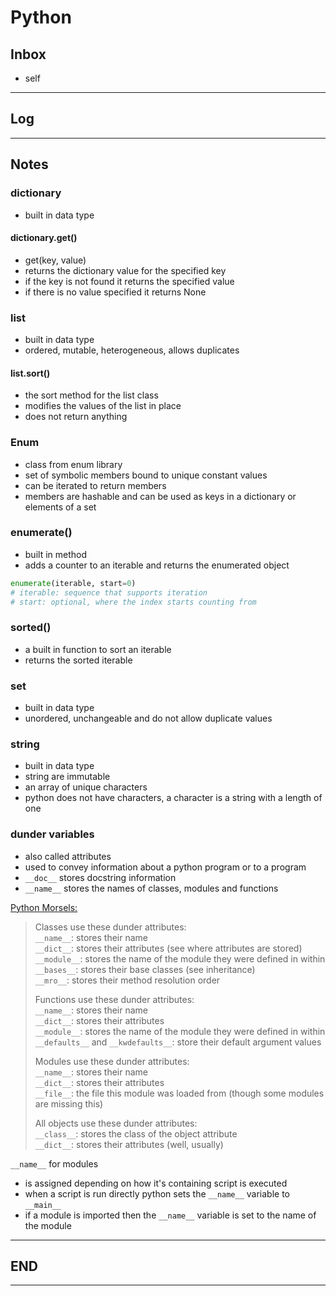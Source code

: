 # Python

## Inbox

- self

---

## Log

---

## Notes

### dictionary

- built in data type

#### dictionary.get()

- get(key, value)
- returns the dictionary value for the specified key
- if the key is not found it returns the specified value
- if there is no value specified it returns None

### list

- built in data type
- ordered, mutable, heterogeneous, allows duplicates

#### list.sort()

- the sort method for the list class
- modifies the values of the list in place
- does not return anything

### Enum

- class from enum library
- set of symbolic members bound to unique constant values
- can be iterated to return members
- members are hashable and can be used as keys in a dictionary or elements of a set

### enumerate()

- built in method
- adds a counter to an iterable and returns the enumerated object

```Python
enumerate(iterable, start=0)
# iterable: sequence that supports iteration
# start: optional, where the index starts counting from
```

### sorted()

- a built in function to sort an iterable
- returns the sorted iterable

### set

- built in data type
- unordered, unchangeable and do not allow duplicate values

### string

- built in data type
- string are immutable
- an array of unique characters
- python does not have characters, a character is a string with a length of one

### dunder variables

- also called attributes
- used to convey information about a python program or to a program
- `__doc__` stores docstring information
- `__name__` stores the names of classes, modules and functions

[Python Morsels:](https://www.pythonmorsels.com/dunder-variables/#:~:text=Dunder%20variables%201%20Dunder%20variables%20convey%20information%20Python,variables%2C%20attributes%2C%20and%20methods%20have%20two%20purposes%3A%20)  

> Classes use these dunder attributes:  
>`__name__`: stores their name  
>`__dict__`: stores their attributes (see where attributes are stored)  
>`__module__`: stores the name of the module they were defined in within  
>`__bases__`: stores their base classes (see inheritance)  
>`__mro__`: stores their method resolution order  
>
>Functions use these dunder attributes:  
>`__name__`: stores their name  
>`__dict__`: stores their attributes  
>`__module__`: stores the name of the module they were defined in within  
>`__defaults__` and `__kwdefaults__`: store their default argument values  
>
>Modules use these dunder attributes:  
>`__name__`: stores their name  
>`__dict__`: stores their attributes  
>`__file__`: the file this module was loaded from (though some modules are missing this)  
>
>All objects use these dunder attributes:  
>`__class__`: stores the class of the object attribute  
>`__dict__`: stores their attributes (well, usually)  

`__name__` for modules

- is assigned depending on how it's containing script is executed
- when a script is run directly python sets the `__name__` variable to `__main__`
- if a module is imported then the `__name__` variable is set to the name of the module

---

## END

---
